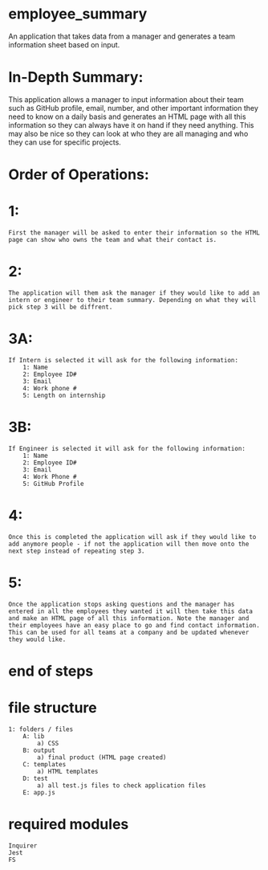 # employee_summary
An application that takes data from a manager and generates a team information sheet based on input.

# In-Depth Summary:

This application allows a manager to input information about their team such as GitHub profile, email, number, and other important information they need to know on a daily basis and generates an HTML page with all this information so they can always have it on hand if they need anything. This may also be nice so they can look at who they are all managing and who they can use for specific projects.

# Order of Operations:

# 1:
    First the manager will be asked to enter their information so the HTML page can show who owns the team and what their contact is.

# 2:
    The application will them ask the manager if they would like to add an intern or engineer to their team summary. Depending on what they will pick step 3 will be diffrent.

# 3A:
    If Intern is selected it will ask for the following information:
        1: Name
        2: Employee ID#
        3: Email
        4: Work phone #
        5: Length on internship

# 3B:
    If Engineer is selected it will ask for the following information:
        1: Name
        2: Employee ID#
        3: Email
        4: Work Phone #
        5: GitHub Profile

# 4:
    Once this is completed the application will ask if they would like to add anymore people - if not the application will then move onto the next step instead of repeating step 3.

# 5:
    Once the application stops asking questions and the manager has entered in all the employees they wanted it will then take this data and make an HTML page of all this information. Note the manager and their employees have an easy place to go and find contact information. This can be used for all teams at a company and be updated whenever they would like.
# end of steps

# file structure
    1: folders / files
        A: lib
            a) CSS
        B: output
            a) final product (HTML page created)
        C: templates
            a) HTML templates
        D: test
            a) all test.js files to check application files
        E: app.js 

# required modules
    Inquirer
    Jest
    FS
